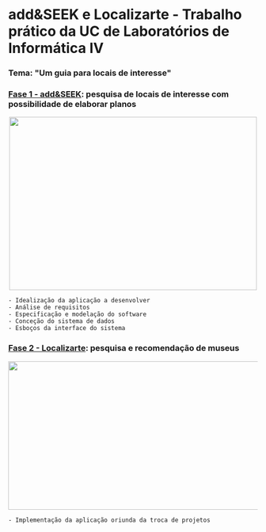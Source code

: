 # add&SEEK e Localizarte - Trabalho prático da UC de Laboratórios de Informática IV

### Tema: "Um guia para locais de interesse"

### [Fase 1 - add&SEEK](https://github.com/Surumkata/LI4/blob/main/docs/202122-UM-UC-LI4-Fase1.pdf): pesquisa de locais de interesse com possibilidade de elaborar planos

<p align="center">
  <img width="500" height="350" src=https://user-images.githubusercontent.com/61991247/150880639-762ffb9f-c402-40c1-9940-a760c83cf2cc.png>
</p>

```
- Idealização da aplicação a desenvolver
- Análise de requisitos
- Especificação e modelação do software
- Conceção do sistema de dados
- Esboços da interface do sistema
```
### [Fase 2 - Localizarte](https://github.com/Surumkata/LI4/blob/main/docs/202122-UM-UC-LI4-Fase2.pdf): pesquisa e recomendação de museus

<p align="center">
  <img width="600" height="300" src=https://user-images.githubusercontent.com/61991247/150881412-64a7da37-e2ae-42f4-821e-6cdc783306c4.png>
</p>

```
- Implementação da aplicação oriunda da troca de projetos
```
